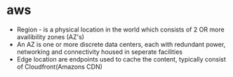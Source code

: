 # aws
- Region - is a physical location in the world which consists of 2 OR more availibility zones (AZ's)
- An AZ is one or more discrete data centers, each with redundant power, networking and connectivity housed in seperate facilities
- Edge location are endpoints used to cache the content, typically consist of Cloudfront(Amazons CDN)

